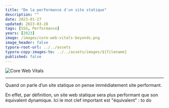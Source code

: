 ```yaml
---
title: "De la performance d'un site statique"
description: ""
date: 2023-01-27
updated: 2023-03-28
tags: [SSG, Performance]
years: [2023]
image: /images/core-web-vitals-beyonds.png
image_header: false
typora-root-url: ../../assets
typora-copy-images-to: ../../assets/images/${filename}
published: false
---
```


![Core Web Vitals](images/core-web-vitals-beyonds.png)





---

Quand on parle d’un site statique on pense immédiatement site performant.

En effet, par définition, un site web statique sera plus performant que son équivalent dynamique.
Ici le mot clef important est "équivalent" : to do

